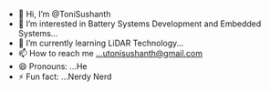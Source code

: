- 👋 Hi, I’m @ToniSushanth
- 👀 I’m interested in Battery Systems Development and Embedded Systems...
- 🌱 I’m currently learning LiDAR Technology...
- 📫 How to reach me ...utonisushanth@gmail.com
- 😄 Pronouns: ...He
- ⚡ Fun fact: ...Nerdy Nerd

<!---
ToniSus/ToniSus is a ✨ special ✨ repository because its `README.md` (this file) appears on your GitHub profile.
You can click the Preview link to take a look at your changes.
--->

